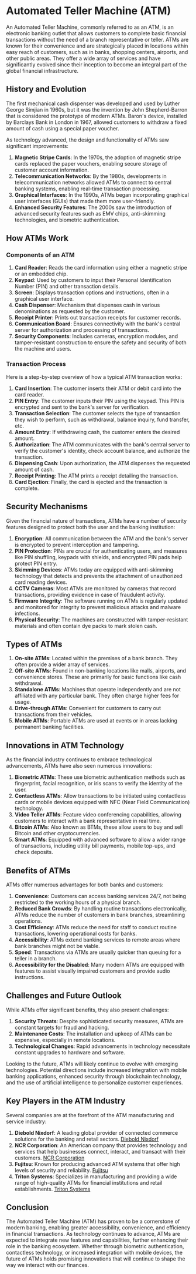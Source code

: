 # Automated Teller Machine (ATM)

An Automated Teller Machine, commonly referred to as an ATM, is an electronic banking outlet that allows customers to complete basic financial transactions without the need of a branch representative or teller. ATMs are known for their convenience and are strategically placed in locations within easy reach of customers, such as in banks, shopping centers, airports, and other public areas. They offer a wide array of services and have significantly evolved since their inception to become an integral part of the global financial infrastructure. 

## History and Evolution

The first mechanical cash dispenser was developed and used by Luther George Simjian in 1960s, but it was the invention by John Shepherd-Barron that is considered the prototype of modern ATMs. Baron's device, installed by Barclays Bank in London in 1967, allowed customers to withdraw a fixed amount of cash using a special paper voucher. 

As technology advanced, the design and functionality of ATMs saw significant improvements:
1. **Magnetic Stripe Cards**: In the 1970s, the adoption of magnetic stripe cards replaced the paper vouchers, enabling secure storage of customer account information.
2. **Telecommunication Networks**: By the 1980s, developments in telecommunication networks allowed ATMs to connect to central banking systems, enabling real-time transaction processing.
3. **Graphical Interfaces**: In the 1990s, ATMs began incorporating graphical user interfaces (GUIs) that made them more user-friendly.
4. **Enhanced Security Features**: The 2000s saw the introduction of advanced security features such as EMV chips, anti-skimming technologies, and biometric authentication.

## How ATMs Work

### Components of an ATM

1. **Card Reader**: Reads the card information using either a magnetic stripe or an embedded chip.
2. **Keypad**: Used by customers to input their Personal Identification Number (PIN) and other transaction details.
3. **Screen**: Displays transaction options and instructions, often in a graphical user interface.
4. **Cash Dispenser**: Mechanism that dispenses cash in various denominations as requested by the customer.
5. **Receipt Printer**: Prints out transaction receipts for customer records.
6. **Communication Board**: Ensures connectivity with the bank's central server for authorization and processing of transactions.
7. **Security Components**: Includes cameras, encryption modules, and tamper-resistant construction to ensure the safety and security of both the machine and users.

### Transaction Process

Here is a step-by-step overview of how a typical ATM transaction works:

1. **Card Insertion**: The customer inserts their ATM or debit card into the card reader.
2. **PIN Entry**: The customer inputs their PIN using the keypad. This PIN is encrypted and sent to the bank's server for verification.
3. **Transaction Selection**: The customer selects the type of transaction they wish to perform, such as withdrawal, balance inquiry, fund transfer, etc.
4. **Amount Entry**: If withdrawing cash, the customer enters the desired amount.
5. **Authorization**: The ATM communicates with the bank's central server to verify the customer's identity, check account balance, and authorize the transaction.
6. **Dispensing Cash**: Upon authorization, the ATM dispenses the requested amount of cash.
7. **Receipt Printing**: The ATM prints a receipt detailing the transaction.
8. **Card Ejection**: Finally, the card is ejected and the transaction is complete.

## Security Mechanisms

Given the financial nature of transactions, ATMs have a number of security features designed to protect both the user and the banking institution:

1. **Encryption**: All communication between the ATM and the bank's server is encrypted to prevent interception and tampering.
2. **PIN Protection**: PINs are crucial for authenticating users, and measures like PIN shuffling, keypads with shields, and encrypted PIN pads help protect PIN entry.
3. **Skimming Devices**: ATMs today are equipped with anti-skimming technology that detects and prevents the attachment of unauthorized card reading devices.
4. **CCTV Cameras**: Most ATMs are monitored by cameras that record transactions, providing evidence in case of fraudulent activity.
5. **Firmware Integrity**: The software running on ATMs is regularly updated and monitored for integrity to prevent malicious attacks and malware infections.
6. **Physical Security**: The machines are constructed with tamper-resistant materials and often contain dye packs to mark stolen cash.

## Types of ATMs

1. **On-site ATMs**: Located within the premises of a bank branch. They often provide a wider array of services.
2. **Off-site ATMs**: Found in non-banking locations like malls, airports, and convenience stores. These are primarily for basic functions like cash withdrawal.
3. **Standalone ATMs**: Machines that operate independently and are not affiliated with any particular bank. They often charge higher fees for usage.
4. **Drive-through ATMs**: Convenient for customers to carry out transactions from their vehicles.
5. **Mobile ATMs**: Portable ATMs are used at events or in areas lacking permanent banking facilities.

## Innovations in ATM Technology

As the financial industry continues to embrace technological advancements, ATMs have also seen numerous innovations:

1. **Biometric ATMs**: These use biometric authentication methods such as fingerprint, facial recognition, or iris scans to verify the identity of the user.
2. **Contactless ATMs**: Allow transactions to be initiated using contactless cards or mobile devices equipped with NFC (Near Field Communication) technology.
3. **Video Teller ATMs**: Feature video conferencing capabilities, allowing customers to interact with a bank representative in real time.
4. **Bitcoin ATMs**: Also known as BTMs, these allow users to buy and sell Bitcoin and other cryptocurrencies.
5. **Smart ATMs**: Equipped with advanced software to allow a wider range of transactions, including utility bill payments, mobile top-ups, and check deposits.

## Benefits of ATMs

ATMs offer numerous advantages for both banks and customers:

1. **Convenience**: Customers can access banking services 24/7, not being restricted to the working hours of a physical branch.
2. **Reduced Bank Crowds**: By handling routine transactions electronically, ATMs reduce the number of customers in bank branches, streamlining operations.
3. **Cost Efficiency**: ATMs reduce the need for staff to conduct routine transactions, lowering operational costs for banks.
4. **Accessibility**: ATMs extend banking services to remote areas where bank branches might not be viable.
5. **Speed**: Transactions via ATMs are usually quicker than queuing for a teller in a branch.
6. **Accessibility for the Disabled**: Many modern ATMs are equipped with features to assist visually impaired customers and provide audio instructions.

## Challenges and Future Outlook

While ATMs offer significant benefits, they also present challenges:

1. **Security Threats**: Despite sophisticated security measures, ATMs are constant targets for fraud and hacking.
2. **Maintenance Costs**: The installation and upkeep of ATMs can be expensive, especially in remote locations.
3. **Technological Changes**: Rapid advancements in technology necessitate constant upgrades to hardware and software.

Looking to the future, ATMs will likely continue to evolve with emerging technologies. Potential directions include increased integration with mobile banking applications, enhanced security through blockchain technology, and the use of artificial intelligence to personalize customer experiences.

## Key Players in the ATM Industry

Several companies are at the forefront of the ATM manufacturing and service industry:

1. **Diebold Nixdorf**: A leading global provider of connected commerce solutions for the banking and retail sectors. [Diebold Nixdorf](https://www.dieboldnixdorf.com)
2. **NCR Corporation**: An American company that provides technology and services that help businesses connect, interact, and transact with their customers. [NCR Corporation](https://www.ncr.com/)
3. **Fujitsu**: Known for producing advanced ATM systems that offer high levels of security and reliability. [Fujitsu](https://www.fujitsu.com)
4. **Triton Systems**: Specializes in manufacturing and providing a wide range of high-quality ATMs for financial institutions and retail establishments. [Triton Systems](https://www.triton.com)

## Conclusion

The Automated Teller Machine (ATM) has proven to be a cornerstone of modern banking, enabling greater accessibility, convenience, and efficiency in financial transactions. As technology continues to advance, ATMs are expected to integrate new features and capabilities, further enhancing their role in the banking ecosystem. Whether through biometric authentication, contactless technology, or increased integration with mobile devices, the future of ATMs holds promising innovations that will continue to shape the way we interact with our finances.

